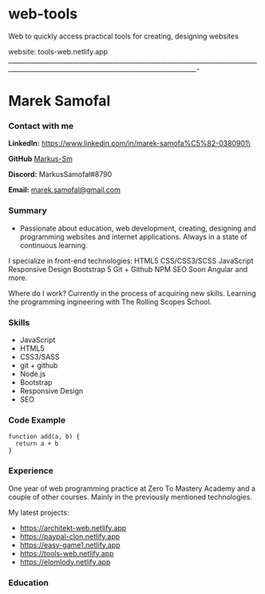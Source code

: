 # web-tools
Web to quickly access practical tools for creating, designing websites

website: tools-web.netlify.app
_________________________________________________________________________________________________________________________________________-

# Marek Samofal

### **Contact with me**

**Linkedln:** <https://www.linkedin.com/in/marek-samofa%C5%82-0380901\>

**GitHub** [Markus-Sm](https://github.com/Markus-Sm)

**Discord:** MarkusSamofał#8790

**Email:** <marek.samofal@gmail.com>

### Summary 

- Passionate about education, web development, creating, designing and     programming websites and internet applications. Always in a state of continuous learning.

I specialize in front-end technologies:
HTML5
CSS/CSS3/SCSS
JavaScript
Responsive Design
Bootstrap 5
Git + Github
NPM
SEO
Soon Angular
and more.

Where do I work?
Currently in the process of acquiring new skills. 
Learning the programming ingineering with The Rolling Scopes School.

### Skills 

- JavaScript 
- HTML5
- CSS3/SASS
- git + github
- Node.js
- Bootstrap
- Responsive Design
- SEO

### Code Example

```
function add(a, b) {
  return a + b
}
```

### Experience

One year of web programming practice at Zero To Mastery Academy and a couple of other courses. Mainly in the previously mentioned technologies.

My latest projects: 

- https://architekt-web.netlify.app
- https://paypal-clon.netlify.app
- https://easy-game1.netlify.app
- https://tools-web.netlify.app 
- https://elomlody.netlify.app

### Education
